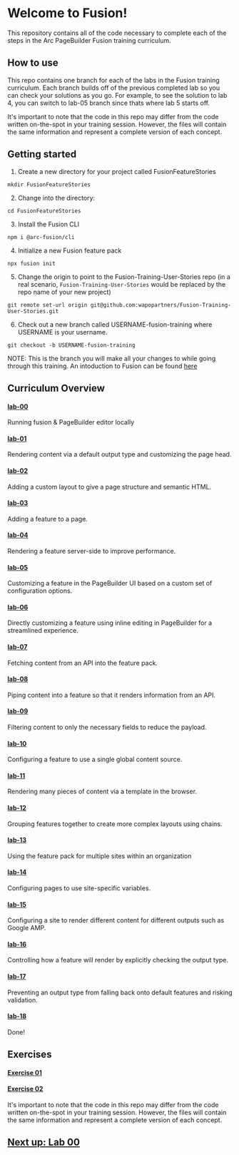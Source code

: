 # Welcome to Fusion!

This repository contains all of the code necessary to complete each of the steps in the Arc PageBuilder Fusion training curriculum.

## How to use

This repo contains one branch for each of the labs in the Fusion training curriculum. Each branch builds off of the previous completed lab so you can check your solutions as you go. For example, to see the solution to lab 4, you can switch to lab-05 branch since thats where lab 5 starts off.

It's important to note that the code in this repo may differ from the code written on-the-spot in your training session. However, the files will contain the same information and represent a complete version of each concept.

## Getting started

1. Create a new directory for your project called FusionFeatureStories
```
mkdir FusionFeatureStories
```

2. Change into the directory:
```
cd FusionFeatureStories
```

3. Install the Fusion CLI
```
npm i @arc-fusion/cli
```

4. Initialize a new Fusion feature pack
```
npx fusion init
```

5. Change the origin to point to the Fusion-Training-User-Stories repo (in a real scenario, `Fusion-Training-User-Stories` would be replaced by the repo name of your new project)
```
git remote set-url origin git@github.com:wapopartners/Fusion-Training-User-Stories.git
```

6. Check out a new branch called USERNAME-fusion-training where USERNAME is your username. 
```
git checkout -b USERNAME-fusion-training
```

NOTE: This is the branch you will make all your changes to while going through this training. An intoduction to Fusion can be found [here](https://redirector.arcpublishing.com/alc/arc-products/pagebuilder/fusion/documentation/recipes/intro.md?version=2.6)


## Curriculum Overview 

#### [lab-00](https://github.com/wapopartners/Fusion-Training-User-Stories/tree/lab-00)
Running fusion & PageBuilder editor locally

#### [lab-01](https://github.com/wapopartners/Fusion-Training-User-Stories/tree/lab-01)
Rendering content via a default output type and customizing the page head.

#### [lab-02](https://github.com/wapopartners/Fusion-Training-User-Stories/tree/lab-02)
Adding a custom layout to give a page structure and semantic HTML.

#### [lab-03](https://github.com/wapopartners/Fusion-Training-User-Stories/tree/lab-03)
Adding a feature to a page.

#### [lab-04](https://github.com/wapopartners/Fusion-Training-User-Stories/tree/lab-04)
Rendering a feature server-side to improve performance.

#### [lab-05](https://github.com/wapopartners/Fusion-Training-User-Stories/tree/lab-05)
Customizing a feature in the PageBuilder UI based on a custom set of configuration options.

#### [lab-06](https://github.com/wapopartners/Fusion-Training-User-Stories/tree/lab-06)
Directly customizing a feature using inline editing in PageBuilder for a streamlined experience.

#### [lab-07](https://github.com/wapopartners/Fusion-Training-User-Stories/tree/lab-07)
Fetching content from an API into the feature pack.

#### [lab-08](https://github.com/wapopartners/Fusion-Training-User-Stories/tree/lab-08)
Piping content into a feature so that it renders information from an API.

#### [lab-09](https://github.com/wapopartners/Fusion-Training-User-Stories/tree/lab-09)
Filtering content to only the necessary fields to reduce the payload.

#### [lab-10](https://github.com/wapopartners/Fusion-Training-User-Stories/tree/lab-10)
Configuring a feature to use a single global content source.

#### [lab-11](https://github.com/wapopartners/Fusion-Training-User-Stories/tree/lab-11)
Rendering many pieces of content via a template in the browser.

#### [lab-12](https://github.com/wapopartners/Fusion-Training-User-Stories/tree/lab-12)
Grouping features together to create more complex layouts using chains.

#### [lab-13](https://github.com/wapopartners/Fusion-Training-User-Stories/tree/lab-13)
Using the feature pack for multiple sites within an organization

#### [lab-14](https://github.com/wapopartners/Fusion-Training-User-Stories/tree/lab-14)
Configuring pages to use site-specific variables.

#### [lab-15](https://github.com/wapopartners/Fusion-Training-User-Stories/tree/lab-15)
Configuring a site to render different content for different outputs such as Google AMP.

#### [lab-16](https://github.com/wapopartners/Fusion-Training-User-Stories/tree/lab-16)
Controlling how a feature will render by explicitly checking the output type.

#### [lab-17](https://github.com/wapopartners/Fusion-Training-User-Stories/tree/lab-17)
Preventing an output type from falling back onto default features and risking validation.

#### [lab-18](https://github.com/wapopartners/Fusion-Training-User-Stories/tree/lab-18)
Done!


## Exercises

#### [Exercise 01](https://github.com/wapopartners/Fusion-Training-User-Stories/tree/exercise-01)

#### [Exercise 02](https://github.com/wapopartners/Fusion-Training-User-Stories/tree/exercise-02)



It's important to note that the code in this repo may differ from the code written on-the-spot in your training session. However, the files will contain the same information and represent a complete version of each concept.

## [Next up: Lab 00](https://github.com/wapopartners/Fusion-Training-User-Stories/tree/lab-00)